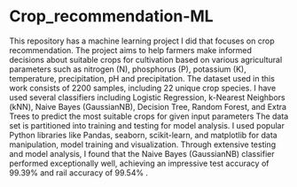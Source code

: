 # Crop_recommendation-ML

This repository has a machine learning project I did that focuses on crop recommendation. The project aims to help farmers make informed decisions about suitable crops for cultivation based on various agricultural parameters such as nitrogen (N), phosphorus (P), potassium (K), temperature, precipitation, pH and precipitation. The dataset used in this work consists of 2200 samples, including 22 unique crop species. I have used several classifiers including Logistic Regression, k-Nearest Neighbors (kNN), Naive Bayes (GaussianNB), Decision Tree, Random Forest, and Extra Trees to predict the most suitable crops for given input parameters The data set is partitioned into training and testing for model analysis. I used popular Python libraries like Pandas, seaborn, scikit-learn, and matplotlib for data manipulation, model training and visualization. Through extensive testing and model analysis, I found that the Naive Bayes (GaussianNB) classifier performed exceptionally well, achieving an impressive test accuracy of 99.39% and rail accuracy of 99.54% .


